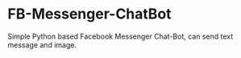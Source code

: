 # FB-Messenger-ChatBot
Simple Python based Facebook Messenger Chat-Bot, can send text message and image.
